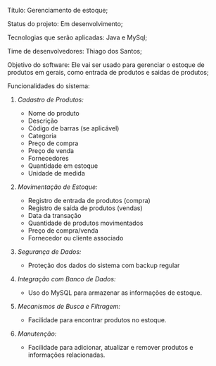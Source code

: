 Título: Gerenciamento de estoque;

Status do projeto: Em desenvolvimento;

Tecnologias que serão aplicadas: Java e MySql;

Time de desenvolvedores: Thiago dos Santos;

Objetivo do software: Ele vai ser usado para gerenciar o estoque de produtos em gerais, como entrada de produtos e saidas de produtos;

Funcionalidades do sistema: 
1. *Cadastro de Produtos:*
   - Nome do produto
   - Descrição
   - Código de barras (se aplicável)
   - Categoria
   - Preço de compra
   - Preço de venda
   - Fornecedores
   - Quantidade em estoque
   - Unidade de medida

2. *Movimentação de Estoque:*
   - Registro de entrada de produtos (compra)
   - Registro de saída de produtos (vendas)
   - Data da transação
   - Quantidade de produtos movimentados
   - Preço de compra/venda
   - Fornecedor ou cliente associado

3. *Segurança de Dados:*
   - Proteção dos dados do sistema com backup regular

4. *Integração com Banco de Dados:*
    - Uso do MySQL para armazenar as informações de estoque.

5. *Mecanismos de Busca e Filtragem:*
    - Facilidade para encontrar produtos no estoque.

6. *Manutenção:*
    - Facilidade para adicionar, atualizar e remover produtos e informações relacionadas.

